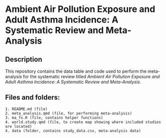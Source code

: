 # Ambient Air Pollution Exposure and Adult Asthma Incidence: A Systematic Review and Meta-Analysis

## Description

This repository contains the data table and code used to perform the meta-analysis for the systematic  review titled *Ambient Air Pollution Exposure and Adult Asthma Incidence: A Systematic Review and Meta-Analysis*.

## Files and folders:
```
1. README.md (file)
2. meta_analysis.qmd (file, for performing meta-analysis)
3. ma_fx.R (file, contains helper functions)
4. world.study.qmd (file, to create map showing where included studies are located)
4. data (folder, contains study_data.csv, meta-analysis data)
```
